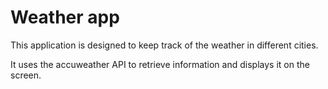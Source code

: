 # Weather app

This application is designed to keep track of the weather in different cities. 

It uses the accuweather API to retrieve information and displays it on the screen.
